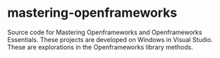 # mastering-openframeworks
Source code for Mastering Openframeworks and Openframeworks Essentials. These projects are developed on Windows in Visual Studio. These are explorations in the Openframeworks library methods.
